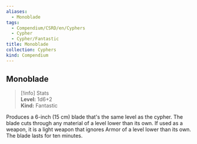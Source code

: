 ```yaml
---
aliases:
  - Monoblade
tags:
  - Compendium/CSRD/en/Cyphers
  - Cypher
  - Cypher/Fantastic
title: Monoblade
collection: Cyphers
kind: Compendium
---
```

## Monoblade  
>[!info] Stats  
> **Level:** 1d6+2  
> **Kind:** Fantastic
  
Produces a 6-inch (15 cm) blade that's the same level as the cypher. The blade cuts through any material of a level lower than its own. If used as a weapon, it is a light weapon that ignores Armor of a level lower than its own. The blade lasts for ten minutes.